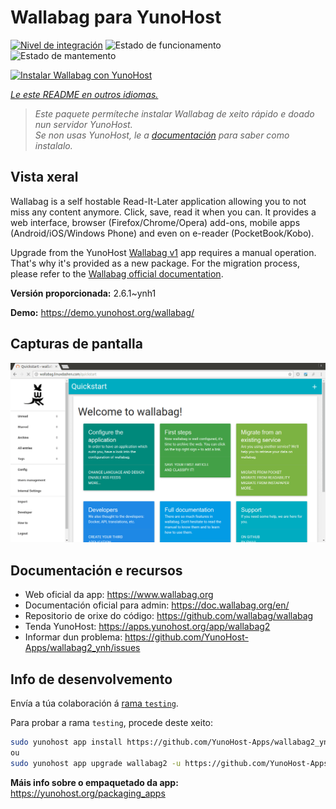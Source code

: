 <!--
NOTA: Este README foi creado automáticamente por <https://github.com/YunoHost/apps/tree/master/tools/readme_generator>
NON debe editarse manualmente.
-->

# Wallabag para YunoHost

[![Nivel de integración](https://dash.yunohost.org/integration/wallabag2.svg)](https://ci-apps.yunohost.org/ci/apps/wallabag2/) ![Estado de funcionamento](https://ci-apps.yunohost.org/ci/badges/wallabag2.status.svg) ![Estado de mantemento](https://ci-apps.yunohost.org/ci/badges/wallabag2.maintain.svg)

[![Instalar Wallabag con YunoHost](https://install-app.yunohost.org/install-with-yunohost.svg)](https://install-app.yunohost.org/?app=wallabag2)

*[Le este README en outros idiomas.](./ALL_README.md)*

> *Este paquete permíteche instalar Wallabag de xeito rápido e doado nun servidor YunoHost.*  
> *Se non usas YunoHost, le a [documentación](https://yunohost.org/install) para saber como instalalo.*

## Vista xeral

Wallabag is a self hostable Read-It-Later application allowing you to not miss any content anymore. Click, save, read it when you can.
It provides a web interface, browser (Firefox/Chrome/Opera) add-ons, mobile apps (Android/iOS/Windows Phone) and even on e-reader (PocketBook/Kobo).

Upgrade from the YunoHost [Wallabag v1](https://github.com/YunoHost-Apps/wallabag_ynh) app requires a manual operation. That's why it's provided as a new package. For the migration process, please refer to the [Wallabag official documentation](https://doc.wallabag.org/en/user/import/wallabagv1.html).


**Versión proporcionada:** 2.6.1~ynh1

**Demo:** <https://demo.yunohost.org/wallabag/>

## Capturas de pantalla

![Captura de pantalla de Wallabag](./doc/screenshots/screenshot1.webp)

## Documentación e recursos

- Web oficial da app: <https://www.wallabag.org>
- Documentación oficial para admin: <https://doc.wallabag.org/en/>
- Repositorio de orixe do código: <https://github.com/wallabag/wallabag>
- Tenda YunoHost: <https://apps.yunohost.org/app/wallabag2>
- Informar dun problema: <https://github.com/YunoHost-Apps/wallabag2_ynh/issues>

## Info de desenvolvemento

Envía a túa colaboración á [rama `testing`](https://github.com/YunoHost-Apps/wallabag2_ynh/tree/testing).

Para probar a rama `testing`, procede deste xeito:

```bash
sudo yunohost app install https://github.com/YunoHost-Apps/wallabag2_ynh/tree/testing --debug
ou
sudo yunohost app upgrade wallabag2 -u https://github.com/YunoHost-Apps/wallabag2_ynh/tree/testing --debug
```

**Máis info sobre o empaquetado da app:** <https://yunohost.org/packaging_apps>
